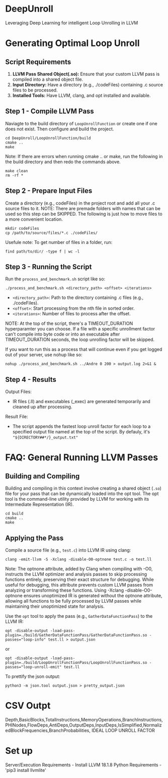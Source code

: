 # DeepUnroll
Leveraging Deep Learning for intelligent Loop Unrolling in LLVM

# Generating Optimal Loop Unroll

## Script Requirements
1. **LLVM Pass Shared Object(.so):** Ensure that your custom LLVM pass is compiled into a shared object file.
2. **Input Directory:** Have a directory (e.g., ./codeFiles) containing .c source files to be processed.
3. **Installed Tools:** Have LLVM, clang, and opt installed and available.

## Step 1 - Compile LLVM Pass
Naviagte to the build directory of `LoopUnrollFunction` or create one if one does not exist. Then configure and build the project.
```
cd DeepUnroll/LoopUnrollFunction/build
cmake ..
make
```

Note: If there are errors when running cmake .. or make, run the following in the build directory and then redo the commands above.
```
make clean
rm -rf *
```
## Step 2 - Prepare Input Files
Create a directory (e.g., codeFiles) in the project root and add all your .c source files to it.
NOTE: There are premade folders with names that can be used so this step can be SKIPPED. The following is just how to move files to a more convenient location.
```
mkdir codeFiles
cp /path/to/source/files/*.c ./codeFiles/
```

Usefule note: To get number of files in a folder, run:
```
find path/to/dir/ -type f | wc -l
```

## Step 3 - Running the Script
Run the `process_and_benchmark.sh` script like so:
```
./process_and_benchmark.sh <directory_path> <offset> <iterations>
```
- `<directory_path>`: Path to the directory containing .c files (e.g., ./codeFiles).
- `<offset>`: Start processing from the nth file in sorted order.
- `<iterations>`: Number of files to process after the offset.

NOTE: At the top of the script, there's a TIMEOUT_DURATION hyperparamter you can choose. If a file with a specific unrollment factor can't compile into byte code or into an executable after TIMEOUT_DURATION seconds, the loop unrolling factor will be skipped.

If you want to run this as a process that will continue even if you get logged out of your server, use nohup like so:
```
nohup ./process_and_benchmark.sh ../Andre 0 200 > output.log 2>&1 &
```

## Step 4 - Results
Output Files:
- IR files (.ll) and executables (_exec) are generated temporarily and cleaned up after processing.

Result File:
- The script appends the fastest loop unroll factor for each loop to a specified output file named at the top of the script. By defauly, it's `"${DIRECTORY##*/}_output.txt"`


# FAQ: General Running LLVM Passes

## Building and Compiling
Building and compiling in this context involve creating a shared object (`.so`) file for your pass that can be dynamically loaded into the opt tool. The opt tool is the command-line utility provided by LLVM for working with its Intermediate Representation (IR).

```
cd build 
cmake ..
make
```

## Applying the Pass

Compile a source file (e.g., `test.c`) into LLVM IR using clang:
```
clang -emit-llvm -S -Xclang -disable-O0-optnone test.c -o test.ll
```
Note: The optnone attribute, added by Clang when compiling with -O0, instructs the LLVM optimizer and analysis passes to skip processing functions entirely, preserving their exact structure for debugging. While useful for debugging, this attribute prevents custom LLVM passes from analyzing or transforming these functions. Using -Xclang -disable-O0-optnone ensures unoptimized IR is generated without the optnone attribute, allowing all functions to be fully processed by LLVM passes while maintaining their unoptimized state for analysis.


Use the `opt` tool to apply the pass (e.g., `GatherDataFunctionPass`) to the LLVM IR:
```
opt -disable-output -load-pass-plugin=./build/GatherDataFunctionPass/GatherDataFunctionPass.so -passes="loop-info" test.ll > output.json
```
or
```
opt -disable-output -load-pass-plugin=./build/LoopUnrollFunctionPass/LoopUnrollFunctionPass.so -passes="loop-unroll-emit" test.ll
```

To prettify the json output:
```
python3 -m json.tool output.json > pretty_output.json
```

# CSV Outpt
Depth,BasicBlocks,TotalInstructions,MemoryOperations,BranchInstructions,PHINodes,FlowDeps,AntiDeps,OutputDeps,InputDeps,IsSimplified,NormalizedBlockFrequencies,BranchProbabilities, IDEAL LOOP UNROLL FACTOR

# Set up
Server/Execution Requirements - Install LLVM 18.1.8
Python Requirements - 'pip3 install llvmlite'